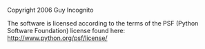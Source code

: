 Copyright 2006 Guy Incognito

The software is licensed according to the terms of the PSF (Python Software Foundation) license found here: http://www.python.org/psf/license/